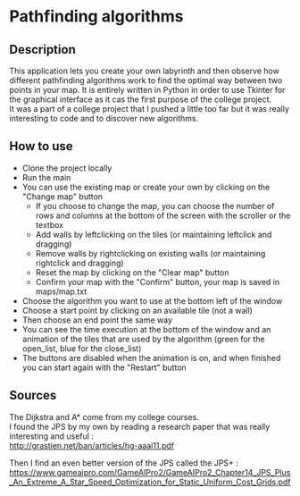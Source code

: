 # Pathfinding algorithms

## Description

This application lets you create your own labyrinth and then observe how different pathfinding algorithms work to find the optimal way between two points in your map. 
It is entirely written in Python in order to use Tkinter for the graphical interface as it cas the first purpose of the college project.  
It was a part of a college project that I pushed a little too far but it was really interesting to code and to discover new algorithms.

## How to use

* Clone the project locally
* Run the main
* You can use the existing map or create your own by clicking on the "Change map" button
  * If you choose to change the map, you can choose the number of rows and columns at the bottom of the screen with the scroller or the textbox
  * Add walls by leftclicking on the tiles (or maintaining leftclick and dragging)
  * Remove walls by rightclicking on existing walls (or maintaining rightclick and dragging)
  * Reset the map by clicking on the "Clear map" button
  * Confirm your map with the "Confirm" button, your map is saved in maps/map.txt
* Choose the algorithm you want to use at the bottom left of the window
* Choose a start point by clicking on an available tile (not a wall)
* Then choose an end point the same way
* You can see the time execution at the bottom of the window and an animation of the tiles that are used by the algorithm (green for the open_list, blue for the close_list)
* The buttons are disabled when the animation is on, and when finished you can start again with the "Restart" button

## Sources

The Dijkstra and A* come from my college courses.  
I found the JPS by my own by reading a research paper that was really interesting and useful :  
http://grastien.net/ban/articles/hg-aaai11.pdf

Then I find an even better version of the JPS called the JPS+ :  
https://www.gameaipro.com/GameAIPro2/GameAIPro2_Chapter14_JPS_Plus_An_Extreme_A_Star_Speed_Optimization_for_Static_Uniform_Cost_Grids.pdf


